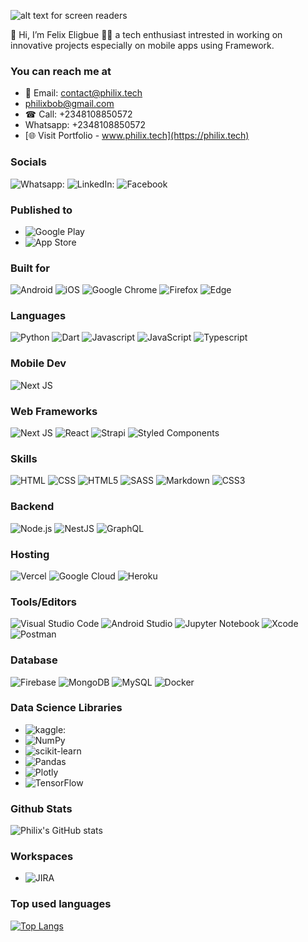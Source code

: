 ![alt text for screen readers](https://images.pexels.com/photos/248515/pexels-photo-248515.png?auto=compress&cs=tinysrgb&w=1260&h=750&dpr=2 "Banner")
                                                                             

👋 Hi, I’m Felix Eligbue 🐱‍💻 a tech enthusiast intrested in working on innovative projects especially on mobile apps using Framework. 

### You can reach me at
- 📧 Email: contact@philix.tech 
-  philixbob@gmail.com
- ☎ Call: +2348108850572
- Whatsapp: +2348108850572
- [🌐  Visit Portfolio - www.philix.tech](https://philix.tech)

### Socials
  ![Whatsapp:](https://img.shields.io/badge/WhatsApp-25D366?style=for-the-badge&logo=whatsapp&logoColor=white) 
  ![LinkedIn:](https://img.shields.io/badge/LinkedIn-0077B5?style=for-the-badge&logo=linkedin&logoColor=white) 
  ![Facebook](https://img.shields.io/badge/Facebook-%231877F2.svg?style=for-the-badge&logo=Facebook&logoColor=white)

### Published to
 - ![Google Play](https://img.shields.io/badge/Google_Play-414141?style=for-the-badge&logo=google-play&logoColor=white)
 - ![App Store](https://img.shields.io/badge/App_Store-0D96F6?style=for-the-badge&logo=app-store&logoColor=white)

### Built for
![Android](https://img.shields.io/badge/Android-3DDC84?style=for-the-badge&logo=android&logoColor=white)
![iOS](https://img.shields.io/badge/iOS-000000?style=for-the-badge&logo=ios&logoColor=white)
![Google Chrome](https://img.shields.io/badge/Google%20Chrome-4285F4?style=for-the-badge&logo=GoogleChrome&logoColor=white)
![Firefox](https://img.shields.io/badge/Firefox-FF7139?style=for-the-badge&logo=Firefox-Browser&logoColor=white)
![Edge](https://img.shields.io/badge/Edge-0078D7?style=for-the-badge&logo=Microsoft-edge&logoColor=white)
 
 ### Languages
![Python](https://img.shields.io/badge/Python-3776AB?style=for-the-badge&logo=python&logoColor=white)
![Dart](https://img.shields.io/badge/dart-%230175C2.svg?style=for-the-badge&logo=dart&logoColor=white)
![Javascript](https://img.shields.io/badge/JavaScript-F7DF1E?style=for-the-badge&logo=javascript&logoColor=black)
![JavaScript](https://img.shields.io/badge/javascript-%23323330.svg?style=for-the-badge&logo=javascript&logoColor=%23F7DF1E)
![Typescript](https://img.shields.io/badge/TypeScript-007ACC?style=for-the-badge&logo=typescript&logoColor=white)


### Mobile Dev
![Next JS](https://img.shields.io/badge/Flutter-02569B?style=for-the-badge&logo=flutter&logoColor=white)

### Web Frameworks
![Next JS](https://img.shields.io/badge/Next-black?style=for-the-badge&logo=next.js&logoColor=white)
![React](https://img.shields.io/badge/react-%2320232a.svg?style=for-the-badge&logo=react&logoColor=%2361DAFB)
![Strapi](https://img.shields.io/badge/strapi-%232E7EEA.svg?style=for-the-badge&logo=strapi&logoColor=white)
![Styled Components](https://img.shields.io/badge/styled--components-DB7093?style=for-the-badge&logo=styled-components&logoColor=white)

### Skills
![HTML](https://img.shields.io/badge/HTML-239120?style=for-the-badge&logo=html5&logoColor=white)
![CSS](https://img.shields.io/badge/CSS-239120?&style=for-the-badge&logo=css3&logoColor=white)
![HTML5](https://img.shields.io/badge/HTML5-E34F26?style=for-the-badge&logo=html5&logoColor=white)
![SASS](https://img.shields.io/badge/Sass-CC6699?style=for-the-badge&logo=sass&logoColor=white)
![Markdown](https://img.shields.io/badge/Markdown-000000?style=for-the-badge&logo=markdown&logoColor=white)
![CSS3](https://img.shields.io/badge/css3-%231572B6.svg?style=for-the-badge&logo=css3&logoColor=white)


### Backend
![Node.js](https://img.shields.io/badge/Node.js-43853D?style=for-the-badge&logo=node.js&logoColor=white)
![NestJS](https://img.shields.io/badge/nestjs-%23E0234E.svg?style=for-the-badge&logo=nestjs&logoColor=white)
![GraphQL](https://img.shields.io/badge/-GraphQL-E10098?style=for-the-badge&logo=graphql&logoColor=white)

### Hosting
![Vercel](https://img.shields.io/badge/vercel-%23000000.svg?style=for-the-badge&logo=vercel&logoColor=white)
![Google Cloud](https://img.shields.io/badge/GoogleCloud-%234285F4.svg?style=for-the-badge&logo=google-cloud&logoColor=white)
![Heroku](https://img.shields.io/badge/heroku-%23430098.svg?style=for-the-badge&logo=heroku&logoColor=white)

 ### Tools/Editors
![Visual Studio Code](https://img.shields.io/badge/Visual%20Studio%20Code-0078d7.svg?style=for-the-badge&logo=visual-studio-code&logoColor=white)
![Android Studio](https://img.shields.io/badge/Android%20Studio-3DDC84.svg?style=for-the-badge&logo=android-studio&logoColor=white)
![Jupyter Notebook](https://img.shields.io/badge/jupyter-%23FA0F00.svg?style=for-the-badge&logo=jupyter&logoColor=white)
![Xcode](https://img.shields.io/badge/Xcode-007ACC?style=for-the-badge&logo=Xcode&logoColor=white)
![Postman](https://img.shields.io/badge/Postman-FF6C37?style=for-the-badge&logo=postman&logoColor=white)

### Database
![Firebase](https://img.shields.io/badge/Firebase-039BE5?style=for-the-badge&logo=Firebase&logoColor=white)
![MongoDB](https://img.shields.io/badge/MongoDB-%234ea94b.svg?style=for-the-badge&logo=mongodb&logoColor=white)
![MySQL](https://img.shields.io/badge/mysql-%2300f.svg?style=for-the-badge&logo=mysql&logoColor=white)
![Docker](https://img.shields.io/badge/docker-%230db7ed.svg?style=for-the-badge&logo=docker&logoColor=white)

### Data Science Libraries
- ![kaggle:](https://img.shields.io/badge/Kaggle-20BEFF?style=for-the-badge&logo=Kaggle&logoColor=white) 
- ![NumPy](https://img.shields.io/badge/numpy-%23013243.svg?style=for-the-badge&logo=numpy&logoColor=white)
- ![scikit-learn](https://img.shields.io/badge/scikit--learn-%23F7931E.svg?style=for-the-badge&logo=scikit-learn&logoColor=white)
- ![Pandas](https://img.shields.io/badge/pandas-%23150458.svg?style=for-the-badge&logo=pandas&logoColor=white)
- ![Plotly](https://img.shields.io/badge/Plotly-%233F4F75.svg?style=for-the-badge&logo=plotly&logoColor=white)
- ![TensorFlow](https://img.shields.io/badge/TensorFlow-%23FF6F00.svg?style=for-the-badge&logo=TensorFlow&logoColor=white)

### Github Stats
![Philix's GitHub stats](https://github-readme-stats.vercel.app/api?username=philix27&show_icons=true&theme=tokyonight&hide=prs,issues,contribs&count_private=true)

### Workspaces
- ![JIRA](https://img.shields.io/badge/Jira-0052CC?style=for-the-badge&logo=Jira&logoColor=white)


### Top used languages
[![Top Langs](https://github-readme-stats.vercel.app/api/top-langs/?username=philix27&count_private=true)](https://github.com/philix27/github-readme-stats)

<!---
Felix Eligbue is a ✨ special ✨ repository because its `README.md` (this file) appears on your GitHub profile.
You can click the Preview link to take a look at your changes.
--->
